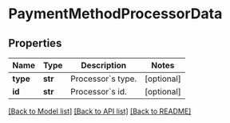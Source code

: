 # PaymentMethodProcessorData

## Properties
Name | Type | Description | Notes
------------ | ------------- | ------------- | -------------
**type** | **str** | Processor&#x60;s type. | [optional] 
**id** | **str** | Processor&#x60;s id. | [optional] 

[[Back to Model list]](../README.md#documentation-for-models) [[Back to API list]](../README.md#documentation-for-api-endpoints) [[Back to README]](../README.md)


